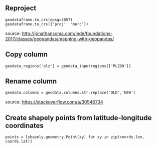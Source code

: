 ## Reproject
    geodataframe.to_crs(epsg=3857)
    geodataframe.to_crs({'proj': 'merc'})  
source: http://jonathansoma.com/lede/foundations-2017/classes/geopandas/mapping-with-geopandas/

## Copy column
    geodata_regions['plz'] = geodata_inputregions[['PLZ99']]

## Rename column
    geodata.columns = geodata.columns.str.replace('OLD','NEW')
source: https://stackoverflow.com/a/30546734

## Create shapely points from latitude-longitude coordinates
    points = [shapely.geometry.Point(xy) for xy in zip(coords.lon, coords.lat)]
